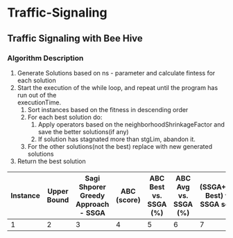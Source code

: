 # Traffic-Signaling
## Traffic Signaling with Bee Hive
### Algorithm Description

1. Generate Solutions based on ns - parameter and calculate fintess for each solution
2. Start the execution of the while loop, and repeat until the program has run out of the  
    executionTime.
   1. Sort instances based on the fitness in descending order
   2. For each best solution do:
       1. Apply operators based on the neighborhoodShrinkageFactor and save the better solutions(if any)
       2. If solution has stagnated more than stgLim, abandon it.
   3. For the other solutions(not the best) replace with new generated solutions
3. Return the best solution

| Instance | Upper Bound | Sagi Shporer Greedy Approach - SSGA | ABC (score) | ABC Best vs. SSGA (%) | ABC Avg vs. SSGA (%) | (SSGA+ABC Best) vs. SSGA score | (SSGA+ABC Best) vs. SSGA (%) |
|----------|-------------|-----------------------------------|-------------|-----------------------|----------------------|-------------------------------|-----------------------------|
| 1        | 2           | 3                                 | 4           | 5                     | 6                    | 7                             | 8                           |
